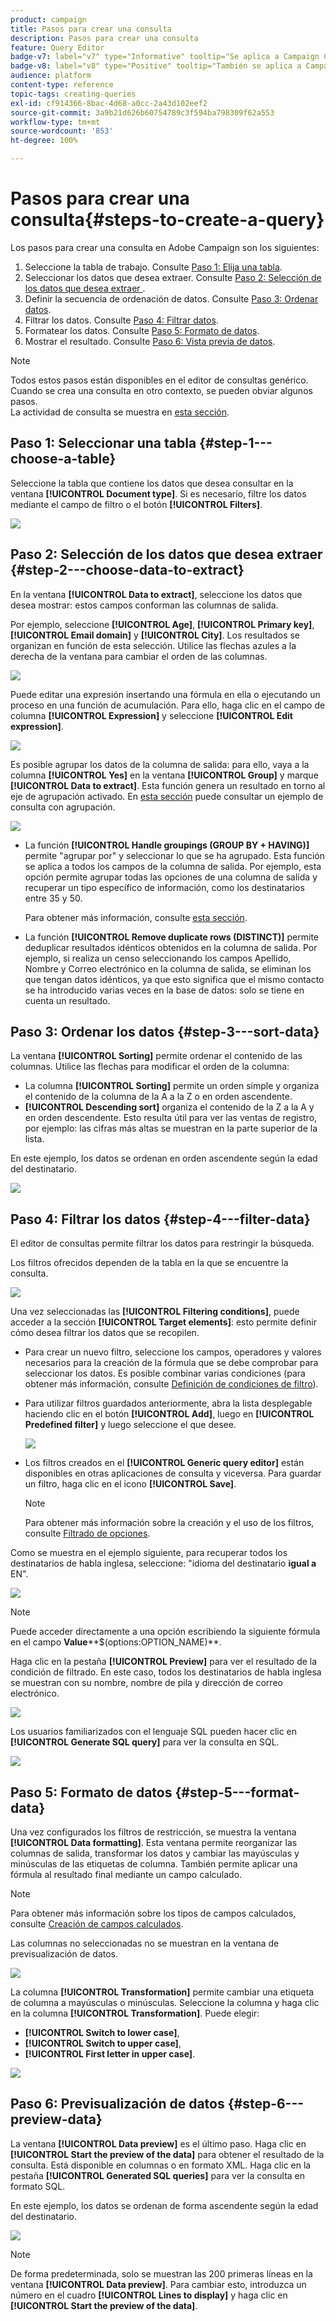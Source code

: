 ```yaml
---
product: campaign
title: Pasos para crear una consulta
description: Pasos para crear una consulta
feature: Query Editor
badge-v7: label="v7" type="Informative" tooltip="Se aplica a Campaign Classic v7"
badge-v8: label="v8" type="Positive" tooltip="También se aplica a Campaign v8"
audience: platform
content-type: reference
topic-tags: creating-queries
exl-id: cf914366-8bac-4d68-a0cc-2a43d102eef2
source-git-commit: 3a9b21d626b60754789c3f594ba798309f62a553
workflow-type: tm+mt
source-wordcount: '853'
ht-degree: 100%

---
```


# Pasos para crear una consulta{#steps-to-create-a-query}



Los pasos para crear una consulta en Adobe Campaign son los siguientes:

1. Seleccione la tabla de trabajo. Consulte [Paso 1: Elija una tabla](#step-1---choose-a-table).
1. Seleccionar los datos que desea extraer. Consulte [Paso 2: Selección de los datos que desea extraer ](#step-2---choose-data-to-extract).
1. Definir la secuencia de ordenación de datos. Consulte [Paso 3: Ordenar datos](#step-3---sort-data).
1. Filtrar los datos. Consulte [Paso 4: Filtrar datos](#step-4---filter-data).
1. Formatear los datos. Consulte [Paso 5: Formato de datos](#step-5---format-data).
1. Mostrar el resultado. Consulte [Paso 6: Vista previa de datos](#step-6---preview-data).

>[!NOTE]
>
>Todos estos pasos están disponibles en el editor de consultas genérico. Cuando se crea una consulta en otro contexto, se pueden obviar algunos pasos.\
>La actividad de consulta se muestra en [esta sección](../../workflow/using/query.md).

## Paso 1: Seleccionar una tabla {#step-1---choose-a-table}

Seleccione la tabla que contiene los datos que desea consultar en la ventana **[!UICONTROL Document type]**. Si es necesario, filtre los datos mediante el campo de filtro o el botón **[!UICONTROL Filters]**.

![](assets/query_editor_nveau_21.png)

## Paso 2: Selección de los datos que desea extraer {#step-2---choose-data-to-extract}

En la ventana **[!UICONTROL Data to extract]**, seleccione los datos que desea mostrar: estos campos conforman las columnas de salida.

Por ejemplo, seleccione **[!UICONTROL Age]**, **[!UICONTROL Primary key]**, **[!UICONTROL Email domain]** y **[!UICONTROL City]**. Los resultados se organizan en función de esta selección. Utilice las flechas azules a la derecha de la ventana para cambiar el orden de las columnas.

![](assets/query_editor_nveau_01.png)

Puede editar una expresión insertando una fórmula en ella o ejecutando un proceso en una función de acumulación. Para ello, haga clic en el campo de columna **[!UICONTROL Expression]** y seleccione **[!UICONTROL Edit expression]**.

![](assets/query_editor_nveau_97.png)

Es posible agrupar los datos de la columna de salida: para ello, vaya a la columna **[!UICONTROL Yes]** en la ventana **[!UICONTROL Group]** y marque **[!UICONTROL Data to extract]**. Esta función genera un resultado en torno al eje de agrupación activado. En [esta sección](../../workflow/using/querying-delivery-information.md) puede consultar un ejemplo de consulta con agrupación.

![](assets/query_editor_nveau_56.png)

* La función **[!UICONTROL Handle groupings (GROUP BY + HAVING)]** permite &quot;agrupar por&quot; y seleccionar lo que se ha agrupado. Esta función se aplica a todos los campos de la columna de salida. Por ejemplo, esta opción permite agrupar todas las opciones de una columna de salida y recuperar un tipo específico de información, como los destinatarios entre 35 y 50.

  Para obtener más información, consulte [esta sección](../../workflow/using/querying-using-grouping-management.md).

* La función **[!UICONTROL Remove duplicate rows (DISTINCT)]** permite deduplicar resultados idénticos obtenidos en la columna de salida. Por ejemplo, si realiza un censo seleccionando los campos Apellido, Nombre y Correo electrónico en la columna de salida, se eliminan los que tengan datos idénticos, ya que esto significa que el mismo contacto se ha introducido varias veces en la base de datos: solo se tiene en cuenta un resultado.

## Paso 3: Ordenar los datos {#step-3---sort-data}

La ventana **[!UICONTROL Sorting]** permite ordenar el contenido de las columnas. Utilice las flechas para modificar el orden de la columna:

* La columna **[!UICONTROL Sorting]** permite un orden simple y organiza el contenido de la columna de la A a la Z o en orden ascendente.
* **[!UICONTROL Descending sort]** organiza el contenido de la Z a la A y en orden descendente. Esto resulta útil para ver las ventas de registro, por ejemplo: las cifras más altas se muestran en la parte superior de la lista.

En este ejemplo, los datos se ordenan en orden ascendente según la edad del destinatario.

![](assets/query_editor_nveau_57.png)

## Paso 4: Filtrar los datos {#step-4---filter-data}

El editor de consultas permite filtrar los datos para restringir la búsqueda.

Los filtros ofrecidos dependen de la tabla en la que se encuentre la consulta.

![](assets/query_editor_nveau_09.png)

Una vez seleccionadas las **[!UICONTROL Filtering conditions]**, puede acceder a la sección **[!UICONTROL Target elements]**: esto permite definir cómo desea filtrar los datos que se recopilen.

* Para crear un nuevo filtro, seleccione los campos, operadores y valores necesarios para la creación de la fórmula que se debe comprobar para seleccionar los datos. Es posible combinar varias condiciones (para obtener más información, consulte [Definición de condiciones de filtro](../../platform/using/defining-filter-conditions.md)).
* Para utilizar filtros guardados anteriormente, abra la lista desplegable haciendo clic en el botón **[!UICONTROL Add]**, luego en **[!UICONTROL Predefined filter]** y luego seleccione el que desee.

  ![](assets/query_editor_15.png)

* Los filtros creados en el **[!UICONTROL Generic query editor]** están disponibles en otras aplicaciones de consulta y viceversa. Para guardar un filtro, haga clic en el icono **[!UICONTROL Save]**.

  >[!NOTE]
  >
  >Para obtener más información sobre la creación y el uso de los filtros, consulte [Filtrado de opciones](../../platform/using/filtering-options.md).

Como se muestra en el ejemplo siguiente, para recuperar todos los destinatarios de habla inglesa, seleccione: &quot;idioma del destinatario **igual a** EN&quot;.

![](assets/query_editor_nveau_89.png)

>[!NOTE]
>
>Puede acceder directamente a una opción escribiendo la siguiente fórmula en el campo **Value****$(options:OPTION_NAME)**.

Haga clic en la pestaña **[!UICONTROL Preview]** para ver el resultado de la condición de filtrado. En este caso, todos los destinatarios de habla inglesa se muestran con su nombre, nombre de pila y dirección de correo electrónico.

![](assets/query_editor_nveau_98.png)

Los usuarios familiarizados con el lenguaje SQL pueden hacer clic en **[!UICONTROL Generate SQL query]** para ver la consulta en SQL.

![](assets/query_editor_nveau_99.png)

## Paso 5: Formato de datos {#step-5---format-data}

Una vez configurados los filtros de restricción, se muestra la ventana **[!UICONTROL Data formatting]**. Esta ventana permite reorganizar las columnas de salida, transformar los datos y cambiar las mayúsculas y minúsculas de las etiquetas de columna. También permite aplicar una fórmula al resultado final mediante un campo calculado.

>[!NOTE]
>
>Para obtener más información sobre los tipos de campos calculados, consulte [Creación de campos calculados](../../platform/using/defining-filter-conditions.md#creating-calculated-fields).

Las columnas no seleccionadas no se muestran en la ventana de previsualización de datos.

![](assets/query_editor_nveau_10.png)

La columna **[!UICONTROL Transformation]** permite cambiar una etiqueta de columna a mayúsculas o minúsculas. Seleccione la columna y haga clic en la columna **[!UICONTROL Transformation]**. Puede elegir:

* **[!UICONTROL Switch to lower case]**,
* **[!UICONTROL Switch to upper case]**,
* **[!UICONTROL First letter in upper case]**.

![](assets/query_editor_nveau_42.png)

## Paso 6: Previsualización de datos {#step-6---preview-data}

La ventana **[!UICONTROL Data preview]** es el último paso. Haga clic en **[!UICONTROL Start the preview of the data]** para obtener el resultado de la consulta. Está disponible en columnas o en formato XML. Haga clic en la pestaña **[!UICONTROL Generated SQL queries]** para ver la consulta en formato SQL.

En este ejemplo, los datos se ordenan de forma ascendente según la edad del destinatario.

![](assets/query_editor_nveau_11.png)

>[!NOTE]
>
>De forma predeterminada, solo se muestran las 200 primeras líneas en la ventana **[!UICONTROL Data preview]**. Para cambiar esto, introduzca un número en el cuadro **[!UICONTROL Lines to display]** y haga clic en **[!UICONTROL Start the preview of the data]**.

